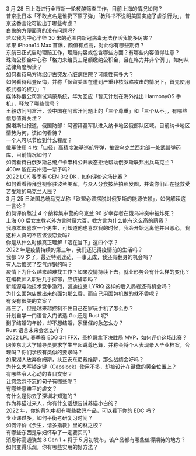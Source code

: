 3 月 28 日上海进行全市新一轮核酸筛查工作，目前上海的情况如何？  
普京批日本「不敢点名是谁扔下原子弹」「教科书不说明美国实施了虐杀行为」，普京这番言论可能出于哪些考虑？  
白象的方便面真的没有问题吗?  
若以我为中心半径 30 米的范围内新冠病毒无法存活我能多厉害？  
苹果 iPhone14 Max 首爆，颜值有点高，对此你有哪些期待？  
东航已正式启动理赔工作，理赔内容或包含哪些方面？有哪些内容值得注意？  
珠海公积金中心称「格力未给员工足额缴纳公积金，且在格力并非个例 」，如何从法律角度解读？  
如何看待乌方称绍伊古突发心脏病住院？可能性有多大？  
如何看待拜登反悔，并称「保留美国在遭到严重非核战略攻击的情况下，首先使用核武器的权力」？  
媒体称俄公司测试鸿蒙系统，华为回应「暂无计划在海外推出 HarmonyOS 手机」，释放了哪些信号？  
王毅访问阿富汗，谈中国在阿富汗问题上的「三个尊重」和「三个从不」，有哪些信息值得关注？  
据塔斯社报道，俄国防部：阿塞拜疆军队进入纳卡地区俄部队区域。目前纳卡地区情势为何，该如何看待？  
一个人可以节俭到什么程度？  
俄军使用 4 枚「口径」高精度海基巡航导弹，摧毁乌克兰西北部一处武器弹药库，目前情况如何？  
如何看待白俄罗斯总统卢卡申科公开表态拒绝帮助俄罗斯联邦出兵乌克兰？  
400w 能在苏州活一辈子吗?  
2022 LCK 春季赛 GEN 3:2 DK，如何评价这场比赛？  
如何看看待拜登视察驻波兰美军，与众人分食披萨拍照发图，并说你们正在拯救受苦受难的乌克兰人民？  
3 月 25 日法国总统马克龙称「欧盟必须摆脱对俄罗斯的能源依赖」，如何解读这一言论？  
如何评价熬过 4 个纳粹集中营的乌克兰 96 岁幸存者在俄乌冲突中被炸死？  
上海 00 后女生教老外方言时薪六百，教方言为什么能有这么高的薪资？  
我原本很喜欢一个男生，可知道他也喜欢我的时候，我会开始远离他并且恶心，我这种人真的不应该谈恋爱吗?  
你是从什么时候真正理解「活在当下」这四个字？  
2022 年是疫情持续的第三年，我们还记得疫情前的生活吗？  
我都 39 岁了，最近特别迷茫，一事无成，我还有翻身的机会吗？  
有人后悔买了空气炸锅的吗？  
疫情下为什么越来越难找工作？如果疫情持续下去，就业形势会有什么样的变化？  
在编教师入职后几乎抑郁，应该辞职吗？  
新能源电池技术竞争激烈，凯迪拉克 LYRIQ 这样的后入局者还有机会吗？  
为什么面包店做出来的面包那么香，而自己用面包机做的就不香呢？  
有没有很美的文案？  
高三了，但是越来越控制不住自己在家玩手机了怎么办？  
计划自学一门语言入门该选 Go 还是 Rust 呢?  
到了结婚的年龄，却不想结婚，家里催的急怎么办？  
Rust 语言未来会怎么样？  
2022 LPL 春季赛 EDG 3:1 FPX，圣枪哥拿下决胜局 MVP，如何评价这场比赛？  
网传东北大学辅导员要求学生早起跳尊巴舞，并称会将个人表现录入毕业档案，合理吗？你们学校有类似的要求吗？  
如果湖人放弃詹姆斯，扶正安东尼戴维斯，那么战绩会好吗？  
为什么大写锁定键（Capslock）使用不多，却被设计在键盘的黄金位置上？  
有哪些令人心动的春日文案？  
让您念念不忘的句子有哪些呢？  
有哪些意难平的虐文？  
有什么是你去了深圳才知道的？  
作为养猫过来人，你有什么话想告诫养猫小白的？  
2022 年，你的背包中都有哪些数码产品，可以看下你的 EDC 吗？  
专业课过多，如何平衡考研复习时间？  
如何评价《余生，请多指教》里的林之校？  
有哪些东西是孕妇怀孕了一定要买的?  
消息称高通骁龙 8 Gen 1 + 将于 5 月初发布，该产品都有哪些值得期待的地方？  
如何变得乐观，你有哪些实用的好方法？  

